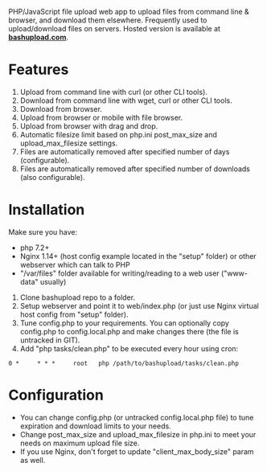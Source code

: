 PHP/JavaScript file upload web app to upload files from command line & browser, and download them elsewhere. Frequently used to upload/download files on servers. Hosted version is available at [**bashupload.com**](https://bashupload.com/).

# Features
1. Upload from command line with curl (or other CLI tools).
1. Download from command line with wget, curl or other CLI tools.
1. Download from browser.
1. Upload from browser or mobile with file browser.
1. Upload from browser with drag and drop.
1. Automatic filesize limit based on php.ini post_max_size and upload_max_filesize settings.
1. Files are automatically removed after specified number of days (configurable).
1. Files are automatically removed after specified number of downloads (also configurable).

# Installation
Make sure you have:
- php 7.2+
- Nginx 1.14+ (host config example located in the "setup" folder) or other webserver which can talk to PHP
- "/var/files" folder available for writing/reading to a web user ("www-data" usually)

1. Clone bashupload repo to a folder.
1. Setup webserver and point it to web/index.php (or just use Nginx virtual host config from "setup" folder).
1. Tune config.php to your requirements. You can optionally copy config.php to config.local.php and make changes there (the file is untracked in GIT).
1. Add "php tasks/clean.php" to be executed every hour using cron:
```
0 *     * * *     root   php /path/to/bashupload/tasks/clean.php
```

# Configuration
- You can change config.php (or untracked config.local.php file) to tune expiration and download limits to your needs.
- Change post_max_size and upload_max_filesize in php.ini to meet your needs on maximum upload file size.
- If you use Nginx, don't forget to update "client_max_body_size" param as well.
